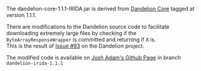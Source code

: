 The dandelion-core-1.1.1-IRIDA.jar is derived from [Dandelion Core](https://github.com/dandelion/dandelion/tree/master/dandelion-core) tagged at version 1.1.1.

There are modifications to the Dandelion source code to facilitate downloading extremely large files by checking if the `ByteArrayResponseWrapper` is committed and returning if it is.  
This is the result of [Issue #93](https://github.com/dandelion/dandelion/issues/93) on the Dandelion project.

The modified code is available on [Josh Adam's Github Page](https://github.com/joshsadam/dandelion) in branch `dandelion-irida-1.1.1`